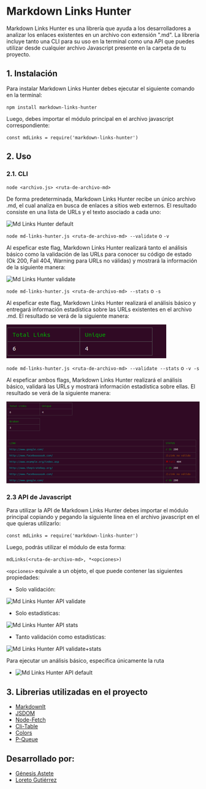 # Markdown Links Hunter

Markdown Links Hunter es una librería que ayuda a los desarrolladores a analizar los enlaces existentes en un archivo con extensión ".md". La libreria incluye tanto una CLI para su uso en la terminal como una API que puedes utilizar desde cualquier archivo Javascript presente en la carpeta de tu proyecto.

## 1. Instalación

Para instalar Markdown Links Hunter debes ejecutar el siguiente comando en la terminal:

`npm install markdown-links-hunter`

Luego, debes importar el módulo principal en el archivo javascript correspondiente:

`const mdLinks = require('markdown-links-hunter')`

## 2. Uso

### 2.1. CLI

`node <archivo.js> <ruta-de-archivo-md>`


De forma predeterminada, Markdown Links Hunter recibe un único archivo .md, el cual analiza en busca de enlaces a sitios web externos. El resultado consiste en una lista de URLs y el texto asociado a cada uno:

![Md Links Hunter default](./assets/default-cli.png)


`node md-links-hunter.js <ruta-de-archivo-md> --validate` o `-v`


Al espeficar este flag, Markdown Links Hunter realizará tanto el análisis básico como la validación de las URLs para conocer su código de estado (Ok 200, Fail 404, Warning para URLs no válidas) y mostrará la información de la siguiente manera:

![Md Links Hunter validate](./assets/validate.png)

`node md-links-hunter.js <ruta-de-archivo-md> --stats` o `-s`


Al espeficar este flag, Markdown Links Hunter realizará el análisis básico y entregará información estadística sobre las URLs existentes en el archivo .md. El resultado se verá de la siguiente manera:

![Md Links Hunter stats](./assets/cli-stats.png)


`node md-links-hunter.js <ruta-de-archivo-md> --validate --stats` o `-v -s`


Al espeficar ambos flags, Markdown Links Hunter realizará el análisis básico, validará las URLs y mostrará información estadística sobre ellas. El resultado se verá de la siguiente manera:

![Md Links Hunter validate y stats](./assets/cli-stats+validate.png)


### 2.3 API de Javascript

Para utilizar la API de Markdown Links Hunter debes importar el módulo principal copiando y pegando la siguiente línea en el archivo javascript en el que quieras utilizarlo:

`const mdLinks = require('markdown-links-hunter')`

Luego, podrás utilizar el módulo de esta forma:

`mdLinks(<ruta-de-archivo-md>, *<opciones>)`

`<opciones>` equivale a un objeto, el que puede contener las siguientes propiedades:


 * Solo validación:

 ![Md Links Hunter API validate](./assets/api-validate.png)

 * Solo estadísticas:

 ![Md Links Hunter API stats](./assets/api-stats.png)

 * Tanto validación como estadísticas:

 ![Md Links Hunter API validate+stats](./assets/api-validate+stats.png)

 Para ejecutar un análisis básico, especifica únicamente la ruta

 * ![Md Links Hunter API default](./assets/api-default.png)

## 3. Librerias utilizadas en el proyecto

* [MarkdownIt](https://github.com/markdown-it/markdown-it)
* [JSDOM](https://github.com/jsdom/jsdom)
* [Node-Fetch](https://www.npmjs.com/package/node-fetch)
* [Cli-Table](https://www.npmjs.com/package/cli-table)
* [Colors](https://www.npmjs.com/package/colors)
* [P-Queue](https://github.com/sindresorhus/p-queue)

## Desarrollado por:

* [Génesis Astete](https://github.com/GenesisAstete)
* [Loreto Gutiérrez](https://github.com/LoretoGutierrezH/)